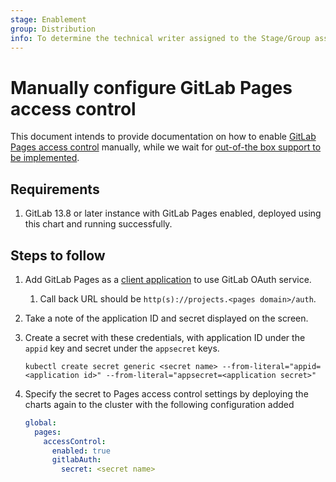 ```yaml
---
stage: Enablement
group: Distribution
info: To determine the technical writer assigned to the Stage/Group associated with this page, see https://about.gitlab.com/handbook/engineering/ux/technical-writing/#designated-technical-writers
---
```


# Manually configure GitLab Pages access control

This document intends to provide documentation on how to enable
[GitLab Pages access control](https://docs.gitlab.com/ee/administration/pages/index.html#access-control)
manually, while we wait for [out-of-the box support to be implemented](https://gitlab.com/gitlab-org/charts/gitlab/-/issues/2443).

## Requirements

1. GitLab 13.8 or later instance with GitLab Pages enabled, deployed using
   this chart and running successfully.

## Steps to follow

1. Add GitLab Pages as a [client application](https://docs.gitlab.com/ee/integration/oauth_provider.html#oauth-applications-in-the-admin-area)
   to use GitLab OAuth service.

    1. Call back URL should be `http(s)://projects.<pages domain>/auth`.

1. Take a note of the application ID and secret displayed on the screen.

1. Create a secret with these credentials, with application ID under the `appid`
   key and secret under the `appsecret` keys.

   ```shell
   kubectl create secret generic <secret name> --from-literal="appid=<application id>" --from-literal="appsecret=<application secret>"
   ```

1. Specify the secret to Pages access control settings by deploying the charts
   again to the cluster with the following configuration added

   ```yaml
   global:
     pages:
       accessControl:
         enabled: true
         gitlabAuth:
           secret: <secret name>
   ```
